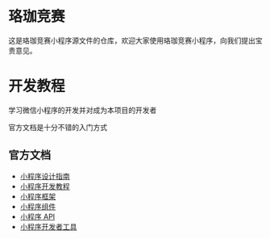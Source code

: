 # 珞珈竞赛

这是珞珈竞赛小程序源文件的仓库，欢迎大家使用珞珈竞赛小程序，向我们提出宝贵意见。

# 开发教程

学习微信小程序的开发并对成为本项目的开发者

官方文档是十分不错的入门方式

## 官方文档

- [小程序设计指南](https://developers.weixin.qq.com/miniprogram/design/index.html)
- [小程序开发教程](https://developers.weixin.qq.com/miniprogram/dev/framework/)
- [小程序框架](https://developers.weixin.qq.com/miniprogram/dev/framework/MINA.html)
- [小程序组件](https://developers.weixin.qq.com/miniprogram/dev/component/)
- [小程序 API](https://developers.weixin.qq.com/miniprogram/dev/api/)
- [小程序开发者工具](https://developers.weixin.qq.com/miniprogram/dev/devtools/devtools.html)

